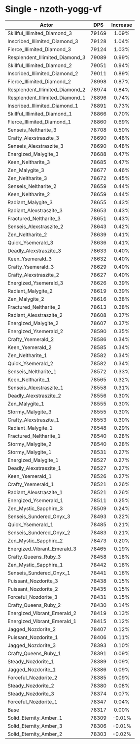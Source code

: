 # Single - nzoth-yogg-vf
| Actor | DPS | Increase |
|---|:---:|:---:|
|Skillful_Illimited_Diamond_3|79169|1.09%|
|Inscribed_Illimited_Diamond_3|79128|1.04%|
|Fierce_Illimited_Diamond_3|79124|1.03%|
|Resplendent_Illimited_Diamond_3|79089|0.99%|
|Skillful_Illimited_Diamond_2|79051|0.94%|
|Inscribed_Illimited_Diamond_2|79011|0.89%|
|Fierce_Illimited_Diamond_2|78998|0.87%|
|Resplendent_Illimited_Diamond_2|78974|0.84%|
|Resplendent_Illimited_Diamond_1|78896|0.74%|
|Inscribed_Illimited_Diamond_1|78891|0.73%|
|Skillful_Illimited_Diamond_1|78866|0.70%|
|Fierce_Illimited_Diamond_1|78860|0.69%|
|Senseis_Neltharite_3|78708|0.50%|
|Crafty_Alexstraszite_3|78690|0.48%|
|Senseis_Alexstraszite_3|78690|0.48%|
|Energized_Malygite_3|78688|0.47%|
|Keen_Neltharite_3|78685|0.47%|
|Zen_Malygite_3|78677|0.46%|
|Zen_Neltharite_3|78672|0.45%|
|Senseis_Neltharite_2|78659|0.44%|
|Keen_Neltharite_2|78659|0.44%|
|Radiant_Malygite_3|78655|0.43%|
|Radiant_Alexstraszite_3|78653|0.43%|
|Fractured_Neltharite_3|78651|0.43%|
|Senseis_Alexstraszite_2|78643|0.42%|
|Zen_Neltharite_2|78639|0.41%|
|Quick_Ysemerald_3|78636|0.41%|
|Deadly_Alexstraszite_3|78633|0.40%|
|Keen_Ysemerald_3|78632|0.40%|
|Crafty_Ysemerald_3|78629|0.40%|
|Crafty_Alexstraszite_2|78627|0.40%|
|Energized_Ysemerald_3|78626|0.39%|
|Radiant_Malygite_2|78619|0.39%|
|Zen_Malygite_2|78616|0.38%|
|Fractured_Neltharite_2|78613|0.38%|
|Radiant_Alexstraszite_2|78608|0.37%|
|Energized_Malygite_2|78607|0.37%|
|Energized_Ysemerald_2|78590|0.35%|
|Crafty_Ysemerald_2|78586|0.34%|
|Keen_Ysemerald_2|78585|0.34%|
|Zen_Neltharite_1|78582|0.34%|
|Quick_Ysemerald_2|78582|0.34%|
|Senseis_Neltharite_1|78572|0.33%|
|Keen_Neltharite_1|78565|0.32%|
|Senseis_Alexstraszite_1|78558|0.31%|
|Deadly_Alexstraszite_2|78556|0.30%|
|Zen_Malygite_1|78555|0.30%|
|Stormy_Malygite_3|78555|0.30%|
|Crafty_Alexstraszite_1|78553|0.30%|
|Radiant_Malygite_1|78548|0.29%|
|Fractured_Neltharite_1|78540|0.28%|
|Stormy_Malygite_2|78540|0.28%|
|Stormy_Malygite_1|78531|0.27%|
|Energized_Malygite_1|78527|0.27%|
|Deadly_Alexstraszite_1|78527|0.27%|
|Keen_Ysemerald_1|78526|0.27%|
|Crafty_Ysemerald_1|78521|0.26%|
|Radiant_Alexstraszite_1|78521|0.26%|
|Energized_Ysemerald_1|78511|0.25%|
|Zen_Mystic_Sapphire_3|78509|0.24%|
|Senseis_Sundered_Onyx_3|78493|0.22%|
|Quick_Ysemerald_1|78485|0.21%|
|Senseis_Sundered_Onyx_2|78483|0.21%|
|Zen_Mystic_Sapphire_2|78473|0.20%|
|Energized_Vibrant_Emerald_3|78465|0.19%|
|Crafty_Queens_Ruby_3|78458|0.18%|
|Zen_Mystic_Sapphire_1|78442|0.16%|
|Senseis_Sundered_Onyx_1|78441|0.16%|
|Puissant_Nozdorite_3|78438|0.15%|
|Puissant_Nozdorite_2|78435|0.15%|
|Forceful_Nozdorite_3|78431|0.15%|
|Crafty_Queens_Ruby_2|78430|0.14%|
|Energized_Vibrant_Emerald_2|78419|0.13%|
|Energized_Vibrant_Emerald_1|78415|0.12%|
|Jagged_Nozdorite_2|78407|0.12%|
|Puissant_Nozdorite_1|78406|0.11%|
|Jagged_Nozdorite_3|78393|0.10%|
|Crafty_Queens_Ruby_1|78391|0.09%|
|Steady_Nozdorite_1|78389|0.09%|
|Jagged_Nozdorite_1|78386|0.09%|
|Forceful_Nozdorite_2|78385|0.09%|
|Steady_Nozdorite_2|78380|0.08%|
|Steady_Nozdorite_3|78374|0.07%|
|Forceful_Nozdorite_1|78347|0.04%|
|Base|78317|0.00%|
|Solid_Eternity_Amber_1|78309|-0.01%|
|Solid_Eternity_Amber_3|78306|-0.01%|
|Solid_Eternity_Amber_2|78303|-0.02%|

